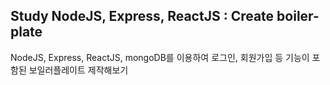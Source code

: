 ## Study NodeJS, Express, ReactJS : Create boiler-plate 

NodeJS, Express, ReactJS, mongoDB를 이용하여 로그인, 회원가입 등 기능이 포함된 보일러플레이트 제작해보기
